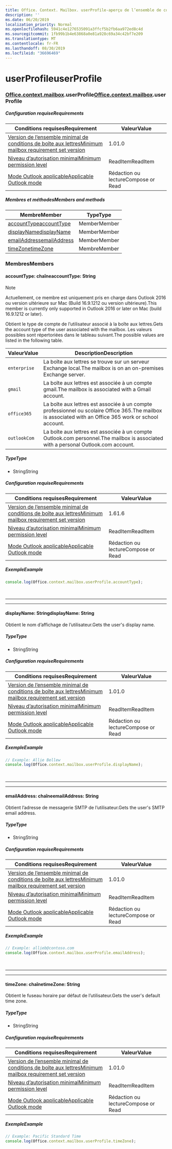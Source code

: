 ```yaml
---
title: Office. Context. Mailbox. userProfile-aperçu de l’ensemble de conditions requises
description: ''
ms.date: 06/20/2019
localization_priority: Normal
ms.openlocfilehash: 5941c4e1276535091a3ffcf5b2fb6aa972ed8c4d
ms.sourcegitcommit: 1fb99b1b4e63868a0e81a928c69a34c42bf7e209
ms.translationtype: MT
ms.contentlocale: fr-FR
ms.lasthandoff: 08/30/2019
ms.locfileid: "36696469"
---
```

# <a name="userprofile"></a><span data-ttu-id="e9e60-102">userProfile</span><span class="sxs-lookup"><span data-stu-id="e9e60-102">userProfile</span></span>

### <a name="officeofficemdcontextofficecontextmdmailboxofficecontextmailboxmduserprofile"></a><span data-ttu-id="e9e60-103">[Office](Office.md)[.context](Office.context.md)[.mailbox](Office.context.mailbox.md).userProfile</span><span class="sxs-lookup"><span data-stu-id="e9e60-103">[Office](Office.md)[.context](Office.context.md)[.mailbox](Office.context.mailbox.md).userProfile</span></span>

##### <a name="requirements"></a><span data-ttu-id="e9e60-104">Configuration requise</span><span class="sxs-lookup"><span data-stu-id="e9e60-104">Requirements</span></span>

|<span data-ttu-id="e9e60-105">Conditions requises</span><span class="sxs-lookup"><span data-stu-id="e9e60-105">Requirement</span></span>| <span data-ttu-id="e9e60-106">Valeur</span><span class="sxs-lookup"><span data-stu-id="e9e60-106">Value</span></span>|
|---|---|
|[<span data-ttu-id="e9e60-107">Version de l’ensemble minimal de conditions de boîte aux lettres</span><span class="sxs-lookup"><span data-stu-id="e9e60-107">Minimum mailbox requirement set version</span></span>](/office/dev/add-ins/reference/requirement-sets/outlook-api-requirement-sets)| <span data-ttu-id="e9e60-108">1.0</span><span class="sxs-lookup"><span data-stu-id="e9e60-108">1.0</span></span>|
|[<span data-ttu-id="e9e60-109">Niveau d’autorisation minimal</span><span class="sxs-lookup"><span data-stu-id="e9e60-109">Minimum permission level</span></span>](/outlook/add-ins/understanding-outlook-add-in-permissions)| <span data-ttu-id="e9e60-110">ReadItem</span><span class="sxs-lookup"><span data-stu-id="e9e60-110">ReadItem</span></span>|
|[<span data-ttu-id="e9e60-111">Mode Outlook applicable</span><span class="sxs-lookup"><span data-stu-id="e9e60-111">Applicable Outlook mode</span></span>](/outlook/add-ins/#extension-points)| <span data-ttu-id="e9e60-112">Rédaction ou lecture</span><span class="sxs-lookup"><span data-stu-id="e9e60-112">Compose or Read</span></span>|

##### <a name="members-and-methods"></a><span data-ttu-id="e9e60-113">Membres et méthodes</span><span class="sxs-lookup"><span data-stu-id="e9e60-113">Members and methods</span></span>

| <span data-ttu-id="e9e60-114">Membre</span><span class="sxs-lookup"><span data-stu-id="e9e60-114">Member</span></span> | <span data-ttu-id="e9e60-115">Type</span><span class="sxs-lookup"><span data-stu-id="e9e60-115">Type</span></span> |
|--------|------|
| [<span data-ttu-id="e9e60-116">accountType</span><span class="sxs-lookup"><span data-stu-id="e9e60-116">accountType</span></span>](#accounttype-string) | <span data-ttu-id="e9e60-117">Member</span><span class="sxs-lookup"><span data-stu-id="e9e60-117">Member</span></span> |
| [<span data-ttu-id="e9e60-118">displayName</span><span class="sxs-lookup"><span data-stu-id="e9e60-118">displayName</span></span>](#displayname-string) | <span data-ttu-id="e9e60-119">Member</span><span class="sxs-lookup"><span data-stu-id="e9e60-119">Member</span></span> |
| [<span data-ttu-id="e9e60-120">emailAddress</span><span class="sxs-lookup"><span data-stu-id="e9e60-120">emailAddress</span></span>](#emailaddress-string) | <span data-ttu-id="e9e60-121">Member</span><span class="sxs-lookup"><span data-stu-id="e9e60-121">Member</span></span> |
| [<span data-ttu-id="e9e60-122">timeZone</span><span class="sxs-lookup"><span data-stu-id="e9e60-122">timeZone</span></span>](#timezone-string) | <span data-ttu-id="e9e60-123">Membre</span><span class="sxs-lookup"><span data-stu-id="e9e60-123">Member</span></span> |

### <a name="members"></a><span data-ttu-id="e9e60-124">Membres</span><span class="sxs-lookup"><span data-stu-id="e9e60-124">Members</span></span>

#### <a name="accounttype-string"></a><span data-ttu-id="e9e60-125">accountType: chaîne</span><span class="sxs-lookup"><span data-stu-id="e9e60-125">accountType: String</span></span>

> [!NOTE]
> <span data-ttu-id="e9e60-126">Actuellement, ce membre est uniquement pris en charge dans Outlook 2016 ou version ultérieure sur Mac (Build 16.9.1212 ou version ultérieure).</span><span class="sxs-lookup"><span data-stu-id="e9e60-126">This member is currently only supported in Outlook 2016 or later on Mac (build 16.9.1212 or later).</span></span>

<span data-ttu-id="e9e60-127">Obtient le type de compte de l’utilisateur associé à la boîte aux lettres.</span><span class="sxs-lookup"><span data-stu-id="e9e60-127">Gets the account type of the user associated with the mailbox.</span></span> <span data-ttu-id="e9e60-128">Les valeurs possibles sont répertoriées dans le tableau suivant.</span><span class="sxs-lookup"><span data-stu-id="e9e60-128">The possible values are listed in the following table.</span></span>

| <span data-ttu-id="e9e60-129">Valeur</span><span class="sxs-lookup"><span data-stu-id="e9e60-129">Value</span></span> | <span data-ttu-id="e9e60-130">Description</span><span class="sxs-lookup"><span data-stu-id="e9e60-130">Description</span></span> |
|-------|-------------|
| `enterprise` | <span data-ttu-id="e9e60-131">La boîte aux lettres se trouve sur un serveur Exchange local.</span><span class="sxs-lookup"><span data-stu-id="e9e60-131">The mailbox is on an on-premises Exchange server.</span></span> |
| `gmail` | <span data-ttu-id="e9e60-132">La boîte aux lettres est associée à un compte gmail.</span><span class="sxs-lookup"><span data-stu-id="e9e60-132">The mailbox is associated with a Gmail account.</span></span> |
| `office365` | <span data-ttu-id="e9e60-133">La boîte aux lettres est associée à un compte professionnel ou scolaire Office 365.</span><span class="sxs-lookup"><span data-stu-id="e9e60-133">The mailbox is associated with an Office 365 work or school account.</span></span> |
| `outlookCom` | <span data-ttu-id="e9e60-134">La boîte aux lettres est associée à un compte Outlook.com personnel.</span><span class="sxs-lookup"><span data-stu-id="e9e60-134">The mailbox is associated with a personal Outlook.com account.</span></span> |

##### <a name="type"></a><span data-ttu-id="e9e60-135">Type</span><span class="sxs-lookup"><span data-stu-id="e9e60-135">Type</span></span>

*   <span data-ttu-id="e9e60-136">String</span><span class="sxs-lookup"><span data-stu-id="e9e60-136">String</span></span>

##### <a name="requirements"></a><span data-ttu-id="e9e60-137">Configuration requise</span><span class="sxs-lookup"><span data-stu-id="e9e60-137">Requirements</span></span>

|<span data-ttu-id="e9e60-138">Conditions requises</span><span class="sxs-lookup"><span data-stu-id="e9e60-138">Requirement</span></span>| <span data-ttu-id="e9e60-139">Valeur</span><span class="sxs-lookup"><span data-stu-id="e9e60-139">Value</span></span>|
|---|---|
|[<span data-ttu-id="e9e60-140">Version de l’ensemble minimal de conditions de boîte aux lettres</span><span class="sxs-lookup"><span data-stu-id="e9e60-140">Minimum mailbox requirement set version</span></span>](/office/dev/add-ins/reference/requirement-sets/outlook-api-requirement-sets)| <span data-ttu-id="e9e60-141">1.6</span><span class="sxs-lookup"><span data-stu-id="e9e60-141">1.6</span></span> |
|[<span data-ttu-id="e9e60-142">Niveau d’autorisation minimal</span><span class="sxs-lookup"><span data-stu-id="e9e60-142">Minimum permission level</span></span>](/outlook/add-ins/understanding-outlook-add-in-permissions)| <span data-ttu-id="e9e60-143">ReadItem</span><span class="sxs-lookup"><span data-stu-id="e9e60-143">ReadItem</span></span>|
|[<span data-ttu-id="e9e60-144">Mode Outlook applicable</span><span class="sxs-lookup"><span data-stu-id="e9e60-144">Applicable Outlook mode</span></span>](/outlook/add-ins/#extension-points)| <span data-ttu-id="e9e60-145">Rédaction ou lecture</span><span class="sxs-lookup"><span data-stu-id="e9e60-145">Compose or Read</span></span>|

##### <a name="example"></a><span data-ttu-id="e9e60-146">Exemple</span><span class="sxs-lookup"><span data-stu-id="e9e60-146">Example</span></span>

```js
console.log(Office.context.mailbox.userProfile.accountType);
```

<br>

---
---

#### <a name="displayname-string"></a><span data-ttu-id="e9e60-147">displayName: String</span><span class="sxs-lookup"><span data-stu-id="e9e60-147">displayName: String</span></span>

<span data-ttu-id="e9e60-148">Obtient le nom d’affichage de l’utilisateur.</span><span class="sxs-lookup"><span data-stu-id="e9e60-148">Gets the user's display name.</span></span>

##### <a name="type"></a><span data-ttu-id="e9e60-149">Type</span><span class="sxs-lookup"><span data-stu-id="e9e60-149">Type</span></span>

*   <span data-ttu-id="e9e60-150">String</span><span class="sxs-lookup"><span data-stu-id="e9e60-150">String</span></span>

##### <a name="requirements"></a><span data-ttu-id="e9e60-151">Configuration requise</span><span class="sxs-lookup"><span data-stu-id="e9e60-151">Requirements</span></span>

|<span data-ttu-id="e9e60-152">Conditions requises</span><span class="sxs-lookup"><span data-stu-id="e9e60-152">Requirement</span></span>| <span data-ttu-id="e9e60-153">Valeur</span><span class="sxs-lookup"><span data-stu-id="e9e60-153">Value</span></span>|
|---|---|
|[<span data-ttu-id="e9e60-154">Version de l’ensemble minimal de conditions de boîte aux lettres</span><span class="sxs-lookup"><span data-stu-id="e9e60-154">Minimum mailbox requirement set version</span></span>](/office/dev/add-ins/reference/requirement-sets/outlook-api-requirement-sets)| <span data-ttu-id="e9e60-155">1.0</span><span class="sxs-lookup"><span data-stu-id="e9e60-155">1.0</span></span>|
|[<span data-ttu-id="e9e60-156">Niveau d’autorisation minimal</span><span class="sxs-lookup"><span data-stu-id="e9e60-156">Minimum permission level</span></span>](/outlook/add-ins/understanding-outlook-add-in-permissions)| <span data-ttu-id="e9e60-157">ReadItem</span><span class="sxs-lookup"><span data-stu-id="e9e60-157">ReadItem</span></span>|
|[<span data-ttu-id="e9e60-158">Mode Outlook applicable</span><span class="sxs-lookup"><span data-stu-id="e9e60-158">Applicable Outlook mode</span></span>](/outlook/add-ins/#extension-points)| <span data-ttu-id="e9e60-159">Rédaction ou lecture</span><span class="sxs-lookup"><span data-stu-id="e9e60-159">Compose or Read</span></span>|

##### <a name="example"></a><span data-ttu-id="e9e60-160">Exemple</span><span class="sxs-lookup"><span data-stu-id="e9e60-160">Example</span></span>

```js
// Example: Allie Bellew
console.log(Office.context.mailbox.userProfile.displayName);
```

<br>

---
---

#### <a name="emailaddress-string"></a><span data-ttu-id="e9e60-161">emailAddress: chaîne</span><span class="sxs-lookup"><span data-stu-id="e9e60-161">emailAddress: String</span></span>

<span data-ttu-id="e9e60-162">Obtient l’adresse de messagerie SMTP de l’utilisateur.</span><span class="sxs-lookup"><span data-stu-id="e9e60-162">Gets the user's SMTP email address.</span></span>

##### <a name="type"></a><span data-ttu-id="e9e60-163">Type</span><span class="sxs-lookup"><span data-stu-id="e9e60-163">Type</span></span>

*   <span data-ttu-id="e9e60-164">String</span><span class="sxs-lookup"><span data-stu-id="e9e60-164">String</span></span>

##### <a name="requirements"></a><span data-ttu-id="e9e60-165">Configuration requise</span><span class="sxs-lookup"><span data-stu-id="e9e60-165">Requirements</span></span>

|<span data-ttu-id="e9e60-166">Conditions requises</span><span class="sxs-lookup"><span data-stu-id="e9e60-166">Requirement</span></span>| <span data-ttu-id="e9e60-167">Valeur</span><span class="sxs-lookup"><span data-stu-id="e9e60-167">Value</span></span>|
|---|---|
|[<span data-ttu-id="e9e60-168">Version de l’ensemble minimal de conditions de boîte aux lettres</span><span class="sxs-lookup"><span data-stu-id="e9e60-168">Minimum mailbox requirement set version</span></span>](/office/dev/add-ins/reference/requirement-sets/outlook-api-requirement-sets)| <span data-ttu-id="e9e60-169">1.0</span><span class="sxs-lookup"><span data-stu-id="e9e60-169">1.0</span></span>|
|[<span data-ttu-id="e9e60-170">Niveau d’autorisation minimal</span><span class="sxs-lookup"><span data-stu-id="e9e60-170">Minimum permission level</span></span>](/outlook/add-ins/understanding-outlook-add-in-permissions)| <span data-ttu-id="e9e60-171">ReadItem</span><span class="sxs-lookup"><span data-stu-id="e9e60-171">ReadItem</span></span>|
|[<span data-ttu-id="e9e60-172">Mode Outlook applicable</span><span class="sxs-lookup"><span data-stu-id="e9e60-172">Applicable Outlook mode</span></span>](/outlook/add-ins/#extension-points)| <span data-ttu-id="e9e60-173">Rédaction ou lecture</span><span class="sxs-lookup"><span data-stu-id="e9e60-173">Compose or Read</span></span>|

##### <a name="example"></a><span data-ttu-id="e9e60-174">Exemple</span><span class="sxs-lookup"><span data-stu-id="e9e60-174">Example</span></span>

```js
// Example: allieb@contoso.com
console.log(Office.context.mailbox.userProfile.emailAddress);
```

<br>

---
---

#### <a name="timezone-string"></a><span data-ttu-id="e9e60-175">timeZone: chaîne</span><span class="sxs-lookup"><span data-stu-id="e9e60-175">timeZone: String</span></span>

<span data-ttu-id="e9e60-176">Obtient le fuseau horaire par défaut de l’utilisateur.</span><span class="sxs-lookup"><span data-stu-id="e9e60-176">Gets the user's default time zone.</span></span>

##### <a name="type"></a><span data-ttu-id="e9e60-177">Type</span><span class="sxs-lookup"><span data-stu-id="e9e60-177">Type</span></span>

*   <span data-ttu-id="e9e60-178">String</span><span class="sxs-lookup"><span data-stu-id="e9e60-178">String</span></span>

##### <a name="requirements"></a><span data-ttu-id="e9e60-179">Configuration requise</span><span class="sxs-lookup"><span data-stu-id="e9e60-179">Requirements</span></span>

|<span data-ttu-id="e9e60-180">Conditions requises</span><span class="sxs-lookup"><span data-stu-id="e9e60-180">Requirement</span></span>| <span data-ttu-id="e9e60-181">Valeur</span><span class="sxs-lookup"><span data-stu-id="e9e60-181">Value</span></span>|
|---|---|
|[<span data-ttu-id="e9e60-182">Version de l’ensemble minimal de conditions de boîte aux lettres</span><span class="sxs-lookup"><span data-stu-id="e9e60-182">Minimum mailbox requirement set version</span></span>](/office/dev/add-ins/reference/requirement-sets/outlook-api-requirement-sets)| <span data-ttu-id="e9e60-183">1.0</span><span class="sxs-lookup"><span data-stu-id="e9e60-183">1.0</span></span>|
|[<span data-ttu-id="e9e60-184">Niveau d’autorisation minimal</span><span class="sxs-lookup"><span data-stu-id="e9e60-184">Minimum permission level</span></span>](/outlook/add-ins/understanding-outlook-add-in-permissions)| <span data-ttu-id="e9e60-185">ReadItem</span><span class="sxs-lookup"><span data-stu-id="e9e60-185">ReadItem</span></span>|
|[<span data-ttu-id="e9e60-186">Mode Outlook applicable</span><span class="sxs-lookup"><span data-stu-id="e9e60-186">Applicable Outlook mode</span></span>](/outlook/add-ins/#extension-points)| <span data-ttu-id="e9e60-187">Rédaction ou lecture</span><span class="sxs-lookup"><span data-stu-id="e9e60-187">Compose or Read</span></span>|

##### <a name="example"></a><span data-ttu-id="e9e60-188">Exemple</span><span class="sxs-lookup"><span data-stu-id="e9e60-188">Example</span></span>

```js
// Example: Pacific Standard Time
console.log(Office.context.mailbox.userProfile.timeZone);
```
